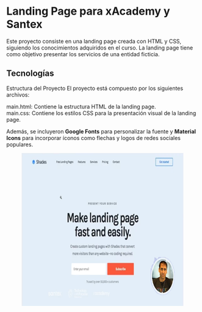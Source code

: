 # Landing Page para xAcademy y Santex
Este proyecto consiste en una landing page creada con HTML y CSS, siguiendo los conocimientos adquiridos en el curso. La landing page tiene como objetivo presentar los servicios de una entidad ficticia.

## Tecnologías
Estructura del Proyecto
El proyecto está compuesto por los siguientes archivos:

main.html: Contiene la estructura HTML de la landing page. <br>
main.css: Contiene los estilos CSS para la presentación visual de la landing page.

Además, se incluyeron **Google Fonts** para personalizar la fuente y **Material Icons** para incorporar íconos como flechas y logos de redes sociales populares. 

<figure><img src="mock/landing-page.png" alt="logo" style="height: 400px;"></figure>